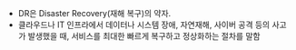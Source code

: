 
- DR은 Disaster Recovery(재해 복구)의 약자.
- 클라우드나 IT 인프라에서 데이터나 시스템 장애, 자연재해, 사이버 공격 등의 사고가 발생했을 때, 서비스를 최대한 빠르게 복구하고 정상화하는 절차를 말함